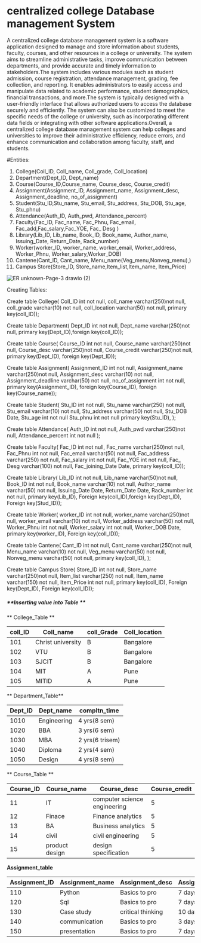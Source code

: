 # centralized college Database management System
A centralized college database management system is a software application designed to manage and store information about students, faculty, courses, and other resources in a college or university. The system aims to streamline administrative tasks, improve communication between departments, and provide accurate and timely information to stakeholders.The system includes various modules such as student admission, course registration, attendance management, grading, fee collection, and reporting. It enables administrators to easily access and manipulate data related to academic performance, student demographics, financial transactions, and more.The system is typically designed with a user-friendly interface that allows authorized users to access the database securely and efficiently. The system can also be customized to meet the specific needs of the college or university, such as incorporating different data fields or integrating with other software applications.Overall, a centralized college database management system can help colleges and universities to improve their administrative efficiency, reduce errors, and enhance communication and collaboration among faculty, staff, and students.

#Entities:
1. College(Coll_ID, Coll_name, Coll_grade, Coll_location)
2. Department(Dept_ID, Dept_name)
3. Course(Course_ID,Course_name, Course_desc, Course_credit)
4. Assignment(Assignment_ID, Assignment_name, Assignment_desc, Assignment_deadline, no_of_assignment)
5. Student(Stu_ID,Stu_name, Stu_email, Stu_address, Stu_DOB, Stu_age, Stu_phnu)
6. Attendance(Auth_ID, Auth_pwd, Attendance_percent)
7. Faculty(Fac_ID, Fac_name, Fac_Phnu, Fac_email, Fac_add,Fac_salary,Fac_YOE, Fac_ Desg )
8. Library(Lib_ID, Lib_name, Book_ID, Book_name, Author_name, Issuing_Date, Return_Date, Rack_number)
9. Worker(worker_ID, worker_name, worker_email, Worker_address, Worker_Phnu, Worker_salary,Worker_DOB)
10. Cantene(Cant_ID, Cant_name, Menu_name(Veg_menu,Nonveg_menu),)
11. Campus Store(Store_ID, Store_name,Item_list,Item_name, Item_Price)

![ER unknown-Page-3 drawio (2)](https://user-images.githubusercontent.com/125997064/234306996-8a87abb3-22de-411f-b5a5-e0b15cce8840.png)

Creating Tables:

Create table College(
Coll_ID int not null,
coll_name varchar(250)not null,
coll_grade varchar(10) not null,
coll_location varchar(50) not null,
primary key(coll_ID));

Create table Department(
Dept_ID int not null,
Dept_name varchar(250)not null,
primary key(Dept_ID),foreign key(coll_ID));

Create table Course(
Course_ID int not null,
Course_name varchar(250)not null,
Course_desc varchar(250)not null,
Course_credit varchar(250)not null,
primary key(Dept_ID), 
foreign key(Dept_ID));

Create table Assignment(
Assignment_ID int not null,
Assignment_name varchar(250)not null,
Assignment_desc varchar(10) not null,
Assignment_deadline varchar(50) not null,
no_of_assignment int not null,
primary key(Assignment_ID), 
foreign key(Course_ID), 
foreign key(Course_name));

Create table Student(
Stu_ID int not null,
Stu_name varchar(250) not null,
Stu_email varchar(10) not null,
Stu_address varchar(50) not null,
Stu_DOB Date,
Stu_age int not null
Stu_phnu int not null
primary key(Stu_ID), );

Create table Attendance(
Auth_ID int not null,
Auth_pwd varchar(250)not null,
Attendance_percent int not null );

Create table Faculty(
Fac_ID int not null,
Fac_name varchar(250)not null,
Fac_Phnu int not null,
Fac_email varchar(50) not null,
Fac_address varchar(250) not null,
Fac_salary int not null,
Fac_YOE int not null,
Fac_ Desg varchar(100) not null,
Fac_joining_Date Date,
primary key(coll_ID));

Create table Library( 
Lib_ID int not null,
Lib_name varchar(50)not null,
Book_ID int not null,
Book_name varchar(10) not null,
Author_name varchar(50) not null,
Issuing_Date Date,
Return_Date Date,
Rack_number int not null,
primary key(Lib_ID),
Foreign key(coll_ID),foreign key(Dept_ID), Foreign key(Stud_ID));

Create table Worker(
worker_ID int not null,
worker_name varchar(250)not null,
worker_email varchar(10) not null,
Worker_address varchar(50) not null,
Worker_Phnu int not null,
Worker_salary int not null,
Worker_DOB Date,
primary key(worker_ID), 
Foreign key(coll_ID));

Create table Cantene(
Cant_ID int not null,
Cant_name varchar(250)not null,
Menu_name varchar(10) not null,
Veg_menu varchar(50) not null,
Nonveg_menu varchar(50) not null,
primary key(coll_ID), );

Create table Campus Store(
Store_ID int not null,
Store_name varchar(250)not null,
Item_list varchar(250) not null,
Item_name varchar(150) not null,
Item_Price int not null,
primary key(coll_ID), Foreign key(Dept_ID), Foreign key(coll_ID));

##### **Inserting value into Table **
** College_Table **

| coll_ID       | Coll_name     | coll_Grade | Coll_location |
| ------------- | ------------- | ---------- | ------------- |
| 101  | Christ university  | B | Bangalore |
| 102  | VTU                | B | Bangalore |
| 103 | SJCIT  | B | Bangalore |
| 104 | MIT | A | Pune |
| 105 | MITID | A | Pune |

** Department_Table**

| Dept_ID       | Dept_name     | compltn_time |
| ------------- | ------------- | ------------ |
| 1010  | Engineering  |  4 yrs(8 sem)|
| 1020  | BBA               | 3 yrs(6 sem) |
| 1030 | MBA  |   2 yrs(6 trisem) |
| 1040 | Diploma | 2 yrs(4 sem) |
| 1050 | Design | 4 yrs(8 sem) |

** Course_Table **

| Course_ID       | Course_name     | Course_desc | Course_credit |
| ------------- | ------------- | ---------- | ------------- |
| 11  | IT  | computer science engineering | 5 |
| 12  | Finace                | Finance analytics | 5 |
| 13 | BA  | Business analytics | 5 |
| 14 | civil | civil engineering  | 5 |
| 15 | product design | design specification | 5 |

**Assignment_table**

| Assignment_ID        | Assignment_name     | Assignment_desc | Assignment_deadline | no_of_assignment |
| -------------------- | ------------------- | --------------- | ------------------- | -------------------- | 
| 110  | Python  | Basics to pro | 7 days | 5 |
| 120  | Sql | Basics to pro | 7 days | 5|
| 130 | Case study | critical thinking | 10 days | 1 |
| 140 | communication | Basics to pro  | 3 days | 5 |
| 150 | presentation | Basics to pro | 7 days |10 |























 



 
